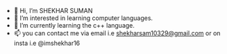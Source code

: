 - 👋 Hi, I’m SHEKHAR SUMAN
- 👀 I’m interested in learning computer languages.
- 🌱 I’m currently learning the c++ language.
- 📫 you can contact me via email i.e shekharsam10329@gmail.com or on insta i.e @imshekhar16

<!---
imshekhar16/imshekhar16 is a ✨ special ✨ repository because its `README.md` (this file) appears on your GitHub profile.
You can click the Preview link to take a look at your changes.
--->
